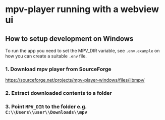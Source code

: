 # mpv-player running with a webview ui

## How to setup development on Windows

To run the app you need to set the MPV_DIR variable, see `.env.example` on how you can create a suitable `.env` file.

### 1. Download mpv player from SourceForge

https://sourceforge.net/projects/mpv-player-windows/files/libmpv/

### 2. Extract downloaded contents to a folder

### 3. Point `MPV_DIR` to the folder e.g. `C:\\Users\\user\\Downloads\\mpv`
